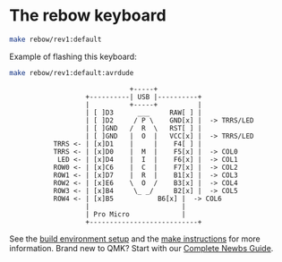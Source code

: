 # The rebow keyboard

```sh
make rebow/rev1:default
```

Example of flashing this keyboard:

```sh
make rebow/rev1:default:avrdude
```

```
                              +-----+
                   +----------| USB |----------+
                   |          +-----+          |
                   | [ ]D3      ___     RAW[ ] |
                   | [ ]D2     / P \    GND[x] |  -> TRRS/LED
                   | [ ]GND   /  R  \   RST[ ] |
                   | [ ]GND   |  O  |   VCC[x] |  -> TRRS/LED
           TRRS <- | [x]D1    |     |    F4[ ] |
           TRRS <- | [x]D0    |  M  |    F5[x] |  -> COL0
            LED <- | [x]D4    |  I  |    F6[x] |  -> COL1
           ROW0 <- | [x]C6    |  C  |    F7[x] |  -> COL2
           ROW1 <- | [x]D7    |  R  |    B1[x] |  -> COL3
           ROW2 <- | [x]E6    \  O  /    B3[x] |  -> COL4
           ROW3 <- | [x]B4     \_ _/     B2[x] |  -> COL5
           ROW4 <- | [x]B5       	 B6[x] |  -> COL6
                   |             	       |
                   | Pro Micro		       |
                   +---------------------------+
```

See the [build environment setup](https://docs.qmk.fm/#/getting_started_build_tools) and the [make instructions](https://docs.qmk.fm/#/getting_started_make_guide) for more information. Brand new to QMK? Start with our [Complete Newbs Guide](https://docs.qmk.fm/#/newbs).

